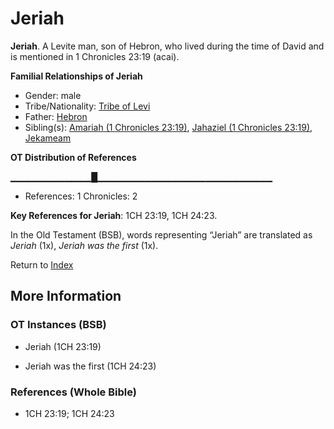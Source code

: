 # Jeriah
**Jeriah**. 
A Levite man, son of Hebron, who lived during the time of David and is mentioned in 1 Chronicles 23:19 (acai). 




**Familial Relationships of Jeriah**


* Gender: male
* Tribe/Nationality: [Tribe of Levi](../../../groups/md/acai/Levi.md)
* Father: [Hebron](Hebron.md)
* Sibling(s): [Amariah (1 Chronicles 23:19)](Amariah.3.md), [Jahaziel (1 Chronicles 23:19)](Jahaziel.3.md), [Jekameam](Jekameam.md)


**OT Distribution of References**

▁▁▁▁▁▁▁▁▁▁▁▁█▁▁▁▁▁▁▁▁▁▁▁▁▁▁▁▁▁▁▁▁▁▁▁▁▁▁
* References: 1 Chronicles: 2



**Key References for Jeriah**: 
1CH 23:19, 1CH 24:23. 


In the Old Testament (BSB), words representing “Jeriah” are translated as 
*Jeriah* (1x), *Jeriah was the first* (1x). 




Return to [Index](00-Index.md)

## More Information

### OT Instances (BSB)

* Jeriah (1CH 23:19)

* Jeriah was the first (1CH 24:23)



### References (Whole Bible)

* 1CH 23:19; 1CH 24:23




